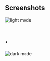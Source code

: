 ## Screenshots

![light mode](https://i.ibb.co/yQzsM6g/image.png)
# .
![dark mode](https://i.ibb.co/G5S4sSh/image.png)
